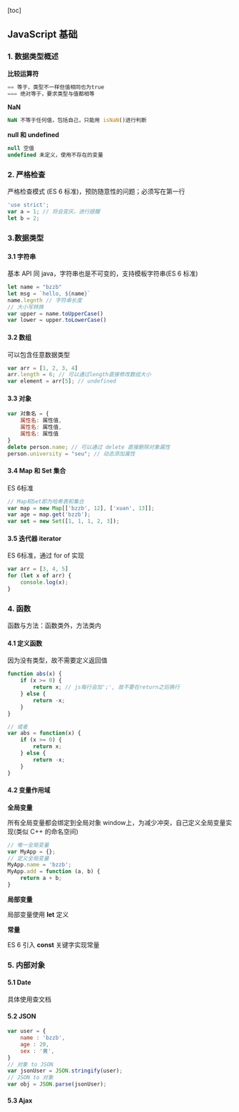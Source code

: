 [toc]

## JavaScript 基础

### 1. 数据类型概述

**比较运算符**

``` javascript
== 等于，类型不一样但值相同也为true
=== 绝对等于，要求类型与值都相等
```

**NaN**

``` javascript
NaN 不等于任何值，包括自己，只能用 isNaN()进行判断
```

**null 和 undefined**

``` javascript
null 空值
undefined 未定义，使用不存在的变量
```

### 2. 严格检查

严格检查模式 (ES 6 标准)，预防随意性的问题；必须写在第一行

``` javascript
'use strict';
var a = 1; // 将会变灰，进行提醒
let b = 2;
```



### 3.数据类型

#### 3.1 字符串

基本 API 同 java，字符串也是不可变的，支持模板字符串(ES 6 标准)

``` javascript
let name = "bzzb"
let msg = `hello, ${name}`
name.legnth // 字符串长度
// 大小写转换
var upper = name.toUpperCase()
var lower = upper.toLowerCase()
```

#### 3.2 数组

可以包含任意数据类型

``` javascript
var arr = [1, 2, 3, 4]
arr.length = 6; // 可以通过length直接修改数组大小
var element = arr[5]; // undefined
```

#### 3.3 对象

``` javascript
var 对象名 = {
    属性名: 属性值,
    属性名: 属性值,
    属性名: 属性值
}
delete person.name; // 可以通过 delete 直接删除对象属性
person.university = "seu"; // 动态添加属性
```

#### 3.4 Map 和 Set 集合

ES 6标准

``` javascript
// Map和Set即为哈希表和集合
var map = new Map[['bzzb', 12], ['xuan', 13]];
var age = map.get('bzzb');
var set = new Set([1, 1, 1, 2, 3]);
```

#### 3.5 迭代器 iterator

ES 6标准，通过 for of 实现

``` javascript
var arr = [3, 4, 5]
for (let x of arr) {
    console.log(x);
}
```



### 4. 函数

函数与方法：函数类外，方法类内

#### 4.1 定义函数

因为没有类型，故不需要定义返回值

``` javascript
function abs(x) {
    if (x >= 0) {
        return x; // js每行会加';', 故不要在return之后换行
    } else {
        return -x;
    }
}

// 或者
var abs = function(x) {
    if (x >= 0) {
        return x; 
    } else {
        return -x;
    }
}
```

#### 4.2 变量作用域

**全局变量**

所有全局变量都会绑定到全局对象 window上，为减少冲突，自己定义全局变量实现(类似 C++ 的命名空间)

``` javascript
// 唯一全局变量
var MyApp = {};
// 定义全局变量
MyApp.name = 'bzzb';
MyApp.add = function (a, b) {
    return a + b;
}
```

**局部变量**

局部变量使用 **let** 定义

**常量**

ES 6 引入 **const** 关键字实现常量



### 5. 内部对象

#### 5.1 Date

具体使用查文档

#### 5.2 JSON

``` javascript
var user = {
    name : 'bzzb',
    age : 20,
    sex : '男',
}
// 对象 to JSON
var jsonUser = JSON.stringify(user);
// JSON to 对象
var obj = JSON.parse(jsonUser);
```

#### 5.3 Ajax





